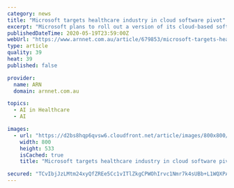 ```yaml
---
category: news
title: "Microsoft targets healthcare industry in cloud software pivot"
excerpt: "Microsoft plans to roll out a version of its cloud-based software that will be modified to suit the needs of healthcare organisations."
publishedDateTime: 2020-05-19T23:59:00Z
webUrl: "https://www.arnnet.com.au/article/679853/microsoft-targets-healthcare-industry-cloud-software-pivot/"
type: article
quality: 39
heat: 39
published: false

provider:
  name: ARN
  domain: arnnet.com.au

topics:
  - AI in Healthcare
  - AI

images:
  - url: "https://d2bs8hqp6qvsw6.cloudfront.net/article/images/800x800/dimg/healthcare_surgery.jpg"
    width: 800
    height: 533
    isCached: true
    title: "Microsoft targets healthcare industry in cloud software pivot"

secured: "TCvIbjJzLMtm24xyQfZREe5Cc1vITlZkgCPWOhIrvc1Nmr7k4sUBb+L1WQXPAD4LPoyqSq2JIP2K97w1vwy4snNbcsiI9gclA9gFOsot4a8oqC/lOy+KuQpMZ/wDmwDUivXwUj2PgvLHQ/e2dFVM1x6QTxWszK5GuPP/Fv902RRCB5UGahs8UNNmcn+4f1FeAlXB2k2Q/FE8T8TR1lUXQYh2jrY0W1VfgKoMchLF2XFzIEIVziKgs4u3/f6vHu3IINGm8Sf8vUORATpyZ2PXYK4IaNNNn6Ac5hOT31Mt0ugjtdIHYuk6nah0yDlytbUJ;jFtvQ5YTkGG8eJ2GsVJvBA=="
---
```


